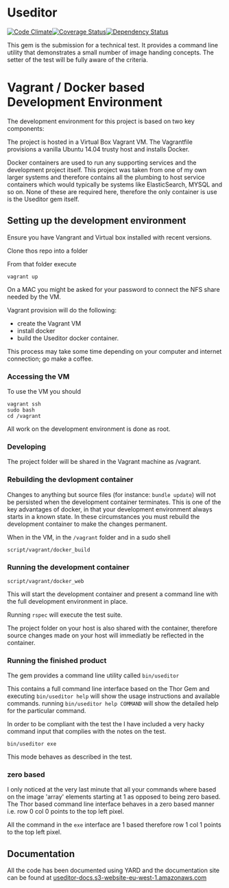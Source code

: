 # Useditor

[![Code Climate](https://codeclimate.com/github/stratmm/useditor.png)](https://codeclimate.com/github/stratmm/useditor)[![Coverage Status](https://coveralls.io/repos/stratmm/useditor/badge.png)](https://coveralls.io/r/stratmm/useditor)[![Dependency Status](https://gemnasium.com/stratmm/useditor.svg)](https://gemnasium.com/stratmm/useditor)


This gem is the submission for a technical test.  It provides a command line utility that demonstrates a small number of image handing concepts.  The setter of the test will be fully aware of the criteria.

# Vagrant / Docker based Development Environment
The development environment for this project is based on two key components:

The project is hosted in a Virtual Box Vagrant VM.  The Vagrantfile provisions a vanilla Ubuntu 14.04 trusty host and installs Docker.

Docker containers are used to run any supporting services and the development project itself.  This project was taken from one of my own larger systems and therefore contains all the plumbing to host service containers which would typically be systems like ElasticSearch, MYSQL and so on.  None of these are required here, therefore the only container is use is the Useditor gem itself.

## Setting up the development environment
Ensure you have Vangrant and Virtual box installed with recent versions.

Clone thos repo into a folder

From that folder execute
```
vagrant up
```
On a MAC you might be asked for your password to connect the NFS share needed by the VM.

Vagrant provision will do the following:
* create the Vagrant VM
* install docker
* build the Useditor docker container.

This process may take some time depending on your computer and internet connection; go make a coffee.
### Accessing the VM
To use the VM you should
```
vagrant ssh
sudo bash
cd /vagrant
```

All work on the development environment is done as root.

### Developing
The project folder will be shared in the Vagrant machine as /vagrant.

### Rebuilding the devlopment container
Changes to anything but source files (for instance: ```bundle update```) will not be persisted when the development container terminates.  This is one of the key advantages of docker, in that your development environment always starts in a known state.  In these circumstances you must rebuild the development container to make the changes permanent.

When in the VM, in the ```/vagrant``` folder and in a sudo shell
```
script/vagrant/docker_build
```

### Running the development container
```
script/vagrant/docker_web
```
This will start the development container and present a command line with the full development environment in place.

Running ```rspec``` will execute the test suite.

The project folder on your host is also shared with the container, therefore source changes made on your host will immediatly be reflected in the container.

### Running the finished product
The gem provides a command line utility called ```bin/useditor```

This contains a full command line interface based on the Thor Gem and executing ```bin/useditor help``` will show the usage instructions and available commands.  running ```bin/useditor help COMMAND``` will show the detailed help for the particular command.

In order to be compliant with the test the I have included a very hacky command input that complies with the notes on the test.
```
bin/useditor exe
```
This mode behaves as described in the test.

### zero based
I only noticed at the very last minute that all your commands where based on the image 'array' elements starting at 1 as opposed to being zero based.  The Thor based command line interface behaves in a zero based manner i.e. row 0 col 0 points to the top left pixel.

All the command in the ```exe``` interface are 1 based therefore row 1 col 1 points to the top left pixel.

## Documentation
All the code has been documented using YARD and the documentation site can be found at [useditor-docs.s3-website-eu-west-1.amazonaws.com](useditor-docs.s3-website-eu-west-1.amazonaws.com)
